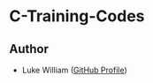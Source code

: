 # C-Training-Codes

## Author
- Luke William ([GitHub Profile](https://github.com/your-github-username))

